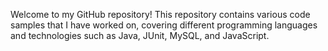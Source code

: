 Welcome to my GitHub repository! This repository contains various code samples that I have worked on, covering different programming languages and technologies such as Java, JUnit, MySQL, and JavaScript.
